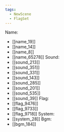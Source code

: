 ```yaml
---
tags:
  - NewScene
  - FlagSet
---
```

Name:
- [[name_19]]
- [[name_14]]
- [[name_8]]
- [[name_65278]]
Sound:
- [[sound_213]]
- [[sound_351]]
- [[sound_331]]
- [[sound_143]]
- [[sound_285]]
- [[sound_201]]
- [[sound_535]]
- [[sound_39]]
Flag:
- [[flag_9476]]
- [[flag_9733]]
- [[flag_9718]]
System:
- [[system_28]]
Bgm:
- [[bgm_184]]

